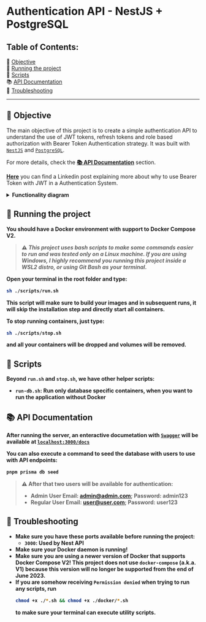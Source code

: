# Authentication API - NestJS + PostgreSQL


## Table of Contents:

🎯 [Objective](#-objective)  
🏃 [Running the project](#-running-the-project)  
📄 [Scripts](#-scripts)  
📚 [API Documentation](#-api-documentation)  
🚧 [Troubleshooting](#-troubleshooting)


---


## 🎯 Objective

The main objective of this project is to create a simple authentication API to understand the use of JWT tokens, refresh tokens and role based authorization with Bearer Token Authentication strategy. It was built with [`NestJS`](https://nestjs.com/) and [`PostgreSQL`](https://www.postgresql.org/).

For more details, check the [**📚 API Documentation**](#-api-documentation) section.

[**Here**](#link) you can find a Linkedin post explaining more about why to use Bearer Token with JWT in a Authentication System.

<details>
  <summary><b>Functionality diagram</b1></summary>
  <img src="./docs/auth_with_tokens.png" alt="Diagram explaining the functionality of using JWT tokens">
</details>


## 🏃 Running the project

You should have a **Docker** environment with support to **Docker Compose V2**.

> ⚠️ _This project uses bash scripts to make some commands easier to run and was tested only on a Linux machine. If you are using Windows, I highly recommend you running this project inside a WSL2 distro, or using Git Bash as your terminal._

Open your terminal in the root folder and type:

```bash
sh ./scripts/run.sh
```

This script will make sure to build your images and in subsequent runs, it will skip the installation step and directly start all containers.

To stop running containers, just type:

```bash
sh ./scripts/stop.sh
```

and all your containers will be dropped and volumes will be removed.


## 📄 Scripts

Beyond `run.sh` and `stop.sh`, we have other helper scripts:

- `run-db.sh`: Run only database specific containers, when you want to run the application without Docker


## 📚 API Documentation

After running the server, an enteractive documetation with [`Swagger`](https://swagger.io/) will be available at [`localhost:3000/docs`](http://localhost:3000/docs)

You can also execute a command to seed the database with users to use with API endpoints:
```bash
pnpm prisma db seed
```

> ⚠️ After that two users will be available for authentication:
>
> - **Admin User** Email: admin@admin.com; Password: admin123
> - **Regular User** Email: user@user.com; Password: user123


## 🚧 Troubleshooting

- Make sure you have these ports available before running the project:
  - **`3000`**: Used by Nest API
- Make sure your Docker daemon is running!
- Make sure you are using a newer version of Docker that supports Docker Compose V2! **This project does not use `docker-compose`** (a.k.a. V1) because this version will no longer be supported from the end of June 2023.
- If you are somehow receiving `Permission denied` when trying to run any scripts, run
  ```sh
  chmod +x ./*.sh && chmod +x ./docker/*.sh
  ```
  to make sure your terminal can execute utility scripts.
